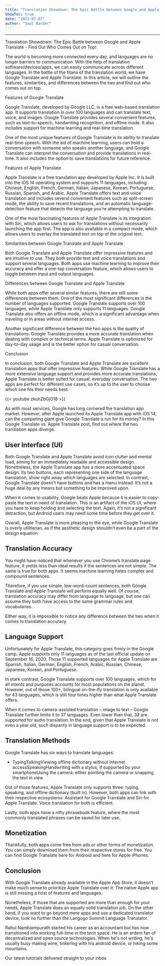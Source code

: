 ```yaml
---
title: "Translation Showdown: The Epic Battle between Google and Apple Translate - Find Out Who Comes Out on Top!"
ShowToc: true 
date: "2023-07-07"
author: "Saul Barber"
---
```

*****
Translation Showdown: The Epic Battle between Google and Apple Translate - Find Out Who Comes Out on Top!

The world is becoming more connected every day, and languages are no longer barriers to communication. With the help of translation software/devices/apps, we can easily communicate across different languages. In the battle of the titans of the translation world, we have Google Translate and Apple Translate. In this article, we will outline the features, similarities, and differences between the two and find out who comes out on top.

Features of Google Translate

Google Translate, developed by Google LLC, is a free web-based translation app. It supports translation in over 100 languages and can translate text, voice, and images. Google Translate provides several convenient features, such as text-to-speech, handwriting recognition, and offline mode. It also includes support for machine learning and real-time translation.

One of the most unique features of Google Translate is its ability to translate real-time speech. With the aid of machine learning, users can hold a conversation with someone who speaks another language, and Google Translate can interpret the conversation and provide translations in real-time. It also includes the option to save translations for future reference.

Features of Apple Translate

Apple Translate is a free translation app developed by Apple Inc. It is built into the iOS 14 operating system and supports 11 languages, including Chinese, English, French, German, Italian, Japanese, Korean, Portuguese, Russian, Spanish, and Arabic. Apple Translate offers text and voice translation and includes several convenient features such as split-screen mode, the ability to save recent translations, and an automatic language-detection feature that detects the language you’re attempting to translate.

One of the most fascinating features of Apple Translate is its integration with Siri, which allows users to ask for translations without necessarily launching the app first. The app is also available in a compact mode, which allows users to overlay the translated text on top of the original text.

Similarities between Google Translate and Apple Translate

Both Google Translate and Apple Translate offer impressive features and are intuitive to use. They both provide text and voice translations and support several languages. Both apps use machine learning to improve their accuracy and offer a one-tap conversation feature, which allows users to toggle between input and output languages.

Differences between Google Translate and Apple Translate

While both apps offer several similar features, there are still some differences between them. One of the most significant differences is the number of languages supported. Google Translate supports over 100 languages, while Apple Translate only supports 11 languages. Google Translate also offers an offline mode, which is a significant advantage when traveling or in areas without internet access.

Another significant difference between the two apps is the quality of translations. Google Translate provides a more accurate translation when dealing with complex or technical terms. Apple Translate is optimized for day-to-day usage and is the better option for casual conversation.

Conclusion

In conclusion, both Google Translate and Apple Translate are excellent translation apps that offer impressive features. While Google Translate has a more extensive language support and provides more accurate translations, Apple Translate is better suited for casual, everyday conversation. The two apps are perfect for different use cases, so it’s up to the user to choose which one fits their needs best.

{{< youtube zkuhZbGjO18 >}} 



As with most services, Google has long cornered the translation app market. However, after Apple launched its Apple Translate app with iOS 14, can the competing giant give Google Translate a run for its money? In this Google Translate vs. Apple Translate post, find out where the two translation apps diverge.
 
## User Interface (UI)
 
Both Google Translate and Apple Translate avoid icon clutter and mental load, aiming for an immediately readable and accessible design. Nonetheless, the Apple Translate app has a more accentuated space design. Its two buttons, each representing one side of the language translation, show right away which languages are selected. In contrast, Google Translate doesn’t have buttons and has a menu instead. It’s not a huge deal by any means but something to be improved upon.
 
When it comes to usability, Google beats Apple because it is easier to copy-paste the text in need of translation. This is an artifact of the iOS UI, where you have to keep holding and selecting the text. Again, it’s not a significant detraction, but Android users may need some time before they get over it.
 
Overall, Apple Translate is more pleasing to the eye, while Google Translate is overly utilitarian, as if the aesthetic design shouldn’t even be a part of the design equation.
 
## Translation Accuracy
 
You might have noticed that whenever you use Chrome’s translate page feature, it yields less than ideal results if the sentences are not simple. The same is true for both apps. It seems machine learning hates complex and compound sentences.
 
Therefore, if you use simple, low-word-count sentences, both Google Translate and Apple Translate will perform equally well. Of course, translation accuracy may differ from language to language, but one can assume they both have access to the same grammar rules and vocabularies.
 
Either way, it is impossible to notice any difference between the two when it comes to translation accuracy.
 
## Language Support
 
Unfortunately for Apple Translate, this category goes firmly in the Google camp. Apple supports only 11 languages as of the last official update on September 16, 2020. Those 11 supported languages for Apple Translate are Spanish, Italian, German, English, French, Arabic, Russian, Chinese, Japanese, Korean, and Portuguese.
 
In stark contrast, Google Translate supports over 100 languages, which for all intents and purposes accounts for most populations on the planet. However, out of those 100+, bilingual on-the-fly translation is only available for 43 languages, which is still four times higher than what Apple Translate offers.
 
When it comes to camera-assisted translation – image to text – Google Translate further limits it to 37 languages. Even lower than that, 32 are supported for audio translation. In the end, given that Apple Translate is not even a year old, such disparity in language support is to be expected.
 
## Translation Methods
 
Google Translate has six ways to translate languages:
 
- TypingTalkingViewing offline dictionary without Internet accessSpeakingHandwriting with a stylus, if supported by your smartphoneUsing the camera: either pointing the camera or snapping the text in view

 
Out of those features, Apple Translate only supports three: typing, speaking, and offline dictionary (built in). However, both apps can link with their respective ecosystems: Assistant for Google Translate and Siri for Apple Translate. Voice translation for both is efficient.
 
Lastly, both apps have a nifty phrasebook feature, where the most commonly translated phrases can be saved for later use.
 
## Monetization
 
Thankfully, both apps come free from ads or other forms of monetization. You can simply download them from their respective stores for free. You can find Google Translate here for Android and here for Apple iPhones.
 
## Conclusion
 
With Google Translate already available in the Apple App Store, it doesn’t make much sense to prioritize Apple Translate over it. The native Apple app is still missing a host of features and languages.
 
Nonetheless, if those that are supported are more than enough for your needs, Apple Translate does an equally solid translation job. On the other hand, if you want to go beyond mere apps and use a dedicated translator device, look no further than the Langogo Summit Language Translator.
 
Rahul Nambiampurath started his career as an accountant but has now transitioned into working full-time in the tech space. He is an ardent fan of decentralized and open source technologies. When he's not writing, he's usually busy making wine, tinkering with his android device, or hiking some mountains.
 
Our latest tutorials delivered straight to your inbox




